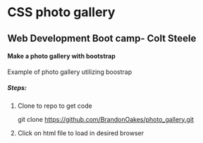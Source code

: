 # CSS photo gallery

## Web Development Boot camp- Colt Steele

#### Make a photo gallery with bootstrap


Example of photo gallery utilizing boostrap

##### Steps:
  1. Clone to repo to get code

      git clone https://github.com/BrandonOakes/photo_gallery.git

  2. Click on html file to load in desired browser
